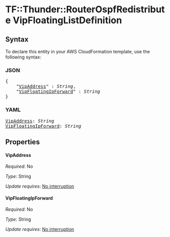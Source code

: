 # TF::Thunder::RouterOspfRedistribute VipFloatingListDefinition

## Syntax

To declare this entity in your AWS CloudFormation template, use the following syntax:

### JSON

<pre>
{
    "<a href="#vipaddress" title="VipAddress">VipAddress</a>" : <i>String</i>,
    "<a href="#vipfloatingipforward" title="VipFloatingIpForward">VipFloatingIpForward</a>" : <i>String</i>
}
</pre>

### YAML

<pre>
<a href="#vipaddress" title="VipAddress">VipAddress</a>: <i>String</i>
<a href="#vipfloatingipforward" title="VipFloatingIpForward">VipFloatingIpForward</a>: <i>String</i>
</pre>

## Properties

#### VipAddress

_Required_: No

_Type_: String

_Update requires_: [No interruption](https://docs.aws.amazon.com/AWSCloudFormation/latest/UserGuide/using-cfn-updating-stacks-update-behaviors.html#update-no-interrupt)

#### VipFloatingIpForward

_Required_: No

_Type_: String

_Update requires_: [No interruption](https://docs.aws.amazon.com/AWSCloudFormation/latest/UserGuide/using-cfn-updating-stacks-update-behaviors.html#update-no-interrupt)

